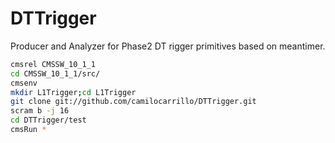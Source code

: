 # DTTrigger

Producer and Analyzer for Phase2 DT rigger primitives based on meantimer.

```sh 
cmsrel CMSSW_10_1_1
cd CMSSW_10_1_1/src/
cmsenv
mkdir L1Trigger;cd L1Trigger
git clone git://github.com/camilocarrillo/DTTrigger.git
scram b -j 16
cd DTTrigger/test
cmsRun *
```
